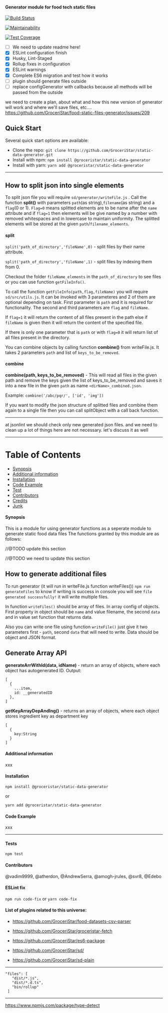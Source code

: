 #### Generator module for food tech static files

[![Build Status](https://travis-ci.org/GroceriStar/food-static-files-generator.svg?branch=master)](https://travis-ci.org/GroceriStar/food-static-files-generator)

[![Maintainability](https://api.codeclimate.com/v1/badges/01c06647a2b62bec8b91/maintainability)](https://codeclimate.com/github/GroceriStar/food-static-files-generator/maintainability)

[![Test Coverage](https://api.codeclimate.com/v1/badges/01c06647a2b62bec8b91/test_coverage)](https://codeclimate.com/github/GroceriStar/food-static-files-generator/test_coverage)

- [ ] We need to update readme here!
- [x] ESLint configuration finish
- [x] Husky, Lint-Staged
- [x] Rollup fixes in configuration
- [x] ESLint warnings
- [x] Complete ES6 migration and test how it works
- [ ] plugin should generate files outside
- [ ] replace configGenerator with callbacks because all methods will be passed from the outside

we need to create a plan, about what and how this new version of generator
will work and where we'll save files, etc.... https://github.com/GroceriStar/food-static-files-generator/issues/209

<!--prettier --write \"src/**/*.{js,jsx,ts,tsx,scss,less}\"-->

## Quick Start

Several quick start options are available:

- Clone the repo: `git clone https://github.com/GroceriStar/static-data-generator.git`
- Install with npm: `npm install @groceristar/static-data-generator`
- Install with yarn: `yarn add @groceristar/static-data-generator`

---

## How to split json into single elements

To split json file you will require `sd/generator/writeFile.js` . Call the function **split()** with parameters `path`(as string),`filename`(as string) and a `flag`(0 or 1).
`Flag=0` means splitted elements are to be name after the `name` attribute and if `flag=1` then elements will be give named by a number with removed whitespaces and in lowercase to maintain uniformity.
The splitted elements will be stored at the given `path`/`filename_elements`.

#### split

`split('path_of_directory','fileName',0)` - split files by their name attribute.

`split('path_of_directory','fileName',1)` - split files by indexing them from 0.

Checkout the folder `fileName_elements` in the `path_of_directory` to see files or you can use function `getFileInfo()`.

To call the function `getFileInfo(path,flag,fileName)` you will require `sd/src/utils.js`. It can be invoked with 3 parameteres and 2 of them are optional depending on task. First parameter is `path` and it is required for functionality. The second and third parameters are `flag` and `fileName`.

If `flag=1` it will return the content of all files present in the path else if `fileName` is given then it will return the content of the specified file.

If there is only one parameter that is `path` or with `flag=0` it will return list of all files present in the directory.

You can combine objects by calling function **combine()** from writeFile.js. It takes 2 parameters `path` and list of `keys_to_be_removed`.

#### combine

**combine(path, keys_to_be_removed)** - This will read all files in the given path and remove the keys given the list of keys_to_be_removed and saves it into a new file in the given `path` as name `<dirName>_combined.json`.

Example: `combine('/abc/pqr/', ['id', 'img'])`

If you want to modify the json structure of splitted files and combine them again to a single file then you can call splitObject with a call back function.

---

at jsonlint we should check only new generated json files.
and we need to clean up a lot of things here are not necessary. let's discuss it as well

---

# Table of Contents

- [Synopsis](#synopsis)
- [Additional information](#additional-information)
- [Installation](#installation)
- [Code Example](#code-example)
- [Test](#tests)
- [Contributors](#contributors)
- [Credits](#credits)
- [Junk](#junk)

#### Synopsis

This is a module for using generator functions as a seperate module to generate static food data files
The functions granted by this module are as follows:

//@TODO update this section

<!-- ### Generator commands
- `npm run generateFiles` or `yarn generateFiles`: generate all recipes in folder `dist`
- `npm run generateFile`  or `yarn generateFile`: generate meal on two weeks in folder `dist`
- `npm run generateArray` or `yarn generateArray`: More detailed information [here](#how-to-generate) -->

//@TODO we need to update this section

## How to generate additional files

To run generator (it will run in writeFile.js function writeFiles()) `npm run generateFiles` to know if writing is success in console you will see `file generated successfully!` it will write multiple files.

In function `writeFiles()` should be array of files. In array config of objects.
First property in object should be `name` and value filename, the second `data` and in value set function that returns data.

Also you can write one file using function `writeFile()` just give it two parameters first - `path`, second `data` that will need to write. Data should be object and JSON format.

## Generate Array API

**generateArrWithId(data, idName)** - return an array of objects, where each object has autogenerated ID.
Output:

```
[
  {
    ...item,
    id: __generatedID
  },
]
```

**getKeyArrayDepAndIng()** - returns an array of objects, where each object stores ingredient key as department key

```
[
  {
    key:String
  }
]
```

#### Additional information

xxx

#### Installation

`npm install @groceristar/static-data-generator`

or

`yarn add @groceristar/static-data-generator`

#### Code Example

xxx

---

#### Tests

```
npm test
```

#### Contributors

@vadim9999, @atherdon, @AndrewSerra, @amogh-jrules, @svr8, @Edebo

#### ESLint fix

`npm run code-fix` or
`yarn code-fix`

#### List of plugins related to this universe:

- https://github.com/GroceriStar/food-datasets-csv-parser
- https://github.com/GroceriStar/groceristar-fetch

- https://github.com/GroceriStar/es6-package

- https://github.com/GroceriStar/sd/

- https://github.com/GroceriStar/sd-plain

---

```
"files": [
   "dist/*.js",
   "dist/*.d.ts",
   "bin/rollup"
 ]
```

---

https://www.npmjs.com/package/type-detect
